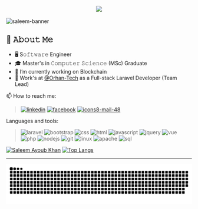 <p align="center">
  <img src= "https://komarev.com/ghpvc/?username=saleem189&style=for-the-badge">
</p>
<p align="center">
</p>



![saleem-banner](https://user-images.githubusercontent.com/75361545/205715331-9892fb85-bd6c-4836-b103-bf36e969e086.png)

## :book: 𝙰𝚋𝚘𝚞𝚝 𝙼𝚎
- 🖥 S𝚘𝚏𝚝𝚠𝚊𝚛𝚎 Engineer
- 🎓 Master's in 𝙲𝚘𝚖𝚙𝚞𝚝𝚎𝚛 𝚂𝚌𝚒𝚎𝚗𝚌𝚎 (MSc) Graduate 
- 🔭 I’m currently working on Blockchain
- :office: Work's at [@Orhan-Tech](https://github.com/Orhan-Tech) as a Full-stack Laravel Developer (Team Lead)

📫 How to reach me: 
>[![linkedin](https://user-images.githubusercontent.com/75361545/205706651-63e48c3d-3a9e-4a0a-902f-8d05995981eb.png)](https://www.linkedin.com/in/saleem-ayoub-20bb581b8/) [![facebook](https://user-images.githubusercontent.com/75361545/205706992-d80cc626-4377-4e5b-b359-890963f60a43.png)](https://www.facebook.com/people/Saleem-Ayub-Khan/100007867452421/)  [![icons8-mail-48](https://user-images.githubusercontent.com/75361545/205708010-1b0de459-a10c-4d44-b649-5005f6038763.png)](mailto:saleemayoub1@gmail.com?subject=[GitHub]%20Source%20Han%20Sans)

<!--  Tools sections  -->
Languages and tools:

>  ![laravel](https://user-images.githubusercontent.com/75361545/205700594-f4fb0d45-332a-4d0d-990f-e6491acf83d7.png) ![bootstrap](https://user-images.githubusercontent.com/75361545/205698380-fcabfec1-bc5f-48f9-a0ae-8195cda0981a.png) ![css](https://user-images.githubusercontent.com/75361545/205703117-86e93863-7fd5-4307-a73f-a45e63f1290b.png) ![html](https://user-images.githubusercontent.com/75361545/205703107-f25dc658-ac09-4326-8b06-eaf03376cc92.png) ![javascript](https://user-images.githubusercontent.com/75361545/205698177-049ce534-9f19-4f60-aa10-f5ada31ada9d.png) ![jquery](https://user-images.githubusercontent.com/75361545/205698308-bb29e2f9-c082-49b7-b09a-cb9dec526f6c.png) ![vue](https://user-images.githubusercontent.com/75361545/205701569-d54e582c-f61c-4aed-aab8-990772b5285f.png) ![php](https://user-images.githubusercontent.com/75361545/205698843-99cd9563-9337-4dbb-83e7-2db70b39bf08.png) ![nodejs](https://user-images.githubusercontent.com/75361545/205702455-80557da0-9e7a-44d4-a766-ca4ec541292b.png) ![git](https://user-images.githubusercontent.com/75361545/205700966-c9f1c0b6-24c6-4453-a007-a51b47376908.png) ![linux](https://user-images.githubusercontent.com/75361545/205698318-468c188c-be76-4b05-9d58-f204bd6f031d.png) ![apache](https://user-images.githubusercontent.com/75361545/205701208-0893ddb6-2017-453e-a35d-3ba76899efde.png) ![sql](https://user-images.githubusercontent.com/75361545/205698297-a4656b08-d931-4f9c-9aa6-e2ec33d14ffe.png) 

<!--  Stats sections  -->

[![Saleem Ayoub Khan](https://github-readme-stats.vercel.app/api?username=saleem189&count_private=true&show_icons=true&theme=dark)]([https://github.com/anuraghazra/github-readme-stats](https://github.com/saleem189/saleem189)) [![Top Langs](https://github-readme-stats.vercel.app/api/top-langs/?username=saleem189&count_private=true&show_icons=true&theme=dark&layout=compact)]([https://github.com/anuraghazra/github-readme-stats](https://github.com/saleem189/saleem189))

---
![dist/github-contribution-grid-snake.svg](https://raw.githubusercontent.com/saleem189/saleem189/output/github-contribution-grid-snake.svg)


